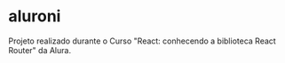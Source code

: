# aluroni
Projeto realizado durante o Curso "React: conhecendo a biblioteca React Router" da Alura.
